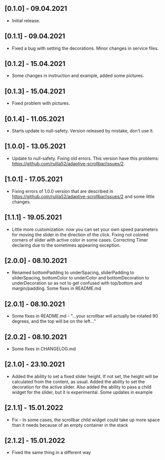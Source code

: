 ## [0.1.0] - 09.04.2021
* Initial release.

## [0.1.1] - 09.04.2021
* Fixed a bug with setting the decorations. Minor changes in service files.

## [0.1.2] - 15.04.2021
* Some changes in instruction and example, added some pictures.

## [0.1.3] - 15.04.2021
* Fixed problem with pictures.

## [0.1.4] - 11.05.2021
* Starts update to null-safety. Version released by mistake, don't use it.

## [1.0.0] - 13.05.2021
* Update to null-safety. Fixing old errors. This version have this problems:
  https://github.com/rulila52/adaptive-scrollbar/issues/2.

## [1.0.1] - 17.05.2021
* Fixing errors of 1.0.0 version that are described in 
  https://github.com/rulila52/adaptive-scrollbar/issues/2 and some little changes.

## [1.1.1] - 19.05.2021
* Little more customization: now you can set your own speed parameters for moving 
  the slider in the direction of the click. Fixing not colored corners of slider 
  with active color in some cases. Correcting Timer declaring due to the sometimes 
  appearing exception.

## [2.0.0] - 08.10.2021
* Renamed bottomPadding to underSpacing, sliderPadding to sliderSpacing, bottomColor 
  to underColor and bottomDecoration to underDecoration so as not to get confused 
  with top/bottom and margin/padding. Some fixes in README.md

## [2.0.1] - 08.10.2021
* Some fixes in README.md - "...your scrollbar will actually be rotated 90 degrees,
  and the top will be on the left..."

## [2.0.2] - 08.10.2021
* Some fixes in CHANGELOG.md

## [2.1.0] - 23.10.2021
* Added the ability to set a fixed slider height. If not set, the height will be calculated 
  from the content, as usual. Added the ability to set the decoration for the active slider. 
  Also added the ability to pass a child widget for the slider, but it is experimental.
  Some updates in example

## [2.1.1] - 15.01.2022
* Fix - In some cases, the scrollbar child widget could take up more space than it needs 
  because of an empty container in the stack

## [2.1.2] - 15.01.2022
* Fixed the same thing in a different way
